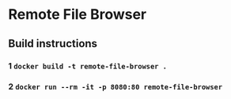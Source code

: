 # Remote File Browser

## Build instructions

### 1 `docker build -t remote-file-browser .`

### 2 `docker run --rm -it -p 8080:80 remote-file-browser`